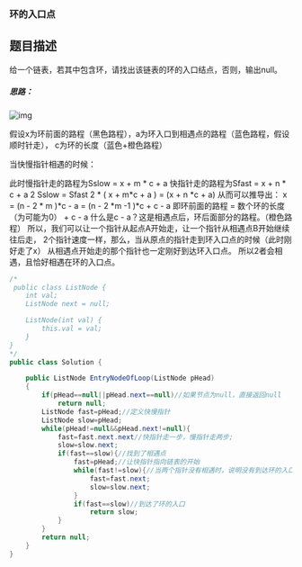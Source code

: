 

### 环的入口点



## 题目描述

给一个链表，若其中包含环，请找出该链表的环的入口结点，否则，输出null。

##### 思路：

![img](https://uploadfiles.nowcoder.com/images/20170311/646147_1489199577531_5B1EFEB8A03B04A4781BC78AC00B89CE) 

假设x为环前面的路程（黑色路程），a为环入口到相遇点的路程（蓝色路程，假设顺时针走）， c为环的长度（蓝色+橙色路程）

当快慢指针相遇的时候：

此时慢指针走的路程为Sslow = x + m * c + a
快指针走的路程为Sfast = x + n * c + a
2 Sslow = Sfast
2 * ( x + m*c + a ) = (x + n *c + a)
从而可以推导出：
x = (n - 2 * m )*c - a
= (n - 2 *m -1 )*c + c - a
即环前面的路程 = 数个环的长度（为可能为0） + c - a
什么是c - a？这是相遇点后，环后面部分的路程。（橙色路程）
所以，我们可以让一个指针从起点A开始走，让一个指针从相遇点B开始继续往后走，
2个指针速度一样，那么，当从原点的指针走到环入口点的时候（此时刚好走了x）
从相遇点开始走的那个指针也一定刚好到达环入口点。
所以2者会相遇，且恰好相遇在环的入口点。

```java
/*
 public class ListNode {
    int val;
    ListNode next = null;

    ListNode(int val) {
        this.val = val;
    }
}
*/
public class Solution {

    public ListNode EntryNodeOfLoop(ListNode pHead)
    {
        if(pHead==null||pHead.next==null)//如果节点为null，直接返回null
            return null;
        ListNode fast=pHead;//定义快慢指针
        ListNode slow=pHead;
        while(pHead!=null&&pHead.next!=null){
            fast=fast.next.next//快指针走一步，慢指针走两步;
            slow=slow.next;
            if(fast==slow){//找到了相遇点
                fast=pHead;//让快指针指向链表的开始
                while(fast!=slow){//当两个指针没有相遇时，说明没有到达环的入口
                    fast=fast.next;
                    slow=slow.next;
                }
                if(fast==slow)//到达了环的入口
                    return slow;
            }
        }
        return null;
    }
}
```